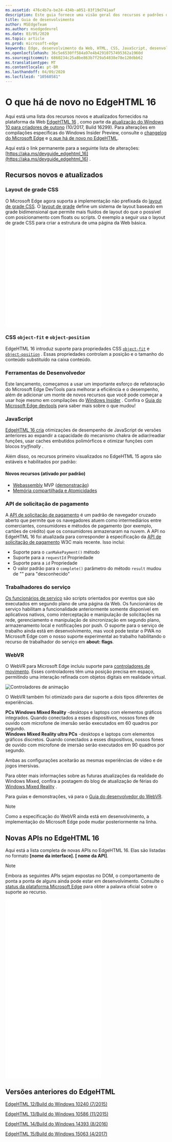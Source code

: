 ```yaml
---
ms.assetid: 476c4b7a-be24-434b-a051-83f19d741aaf
description: Este guia fornece uma visão geral dos recursos e padrões do desenvolvedor incluídos no Microsoft Edge.
title: Guia de desenvolvimento
author: MSEdgeTeam
ms.author: msedgedevrel
ms.date: 03/05/2020
ms.topic: article
ms.prod: microsoft-edge
keywords: Edge, desenvolvimento da Web, HTML, CSS, JavaScript, desenvolvedor
ms.openlocfilehash: 36c5e6530ff584a97e4b42910757495362a1960d
ms.sourcegitcommit: 6860234c25a8be863b7f29a54838e78e120dbb62
ms.translationtype: MT
ms.contentlocale: pt-BR
ms.lasthandoff: 04/09/2020
ms.locfileid: "10560581"
---
```

# O que há de novo no EdgeHTML 16

Aqui está uma lista dos recursos novos e atualizados fornecidos na plataforma da Web [EdgeHTML 16](https://blogs.windows.com/msedgedev/2017/10/17/edgehtml-16-fall-creators-update/) , como parte da [atualização do Windows 10 para criadores de outono](https://blogs.windows.com/windowsexperience/2017/10/17/whats-new-windows-10-fall-creators-update/) (10/2017, Build 16299). Para alterações em compilações específicas do Windows Insider Preview, consulte o [changelog do Microsoft Edge](https://developer.microsoft.com/microsoft-edge/platform/changelog/) e [o que há de novo no EdgeHTML](../whats-new.md).

Aqui está o link permanente para a seguinte lista de alterações: [https://aka.ms/devguide_edgehtml_16](https://aka.ms/devguide_edgehtml_16) .

## Recursos novos e atualizados

### Layout de grade CSS

O Microsoft Edge agora suporta a implementação não prefixada do [layout de grade CSS](https://www.w3.org/TR/css-grid-1/). O [layout de grade](https://developer.mozilla.org/docs/Web/CSS/CSS_Grid_Layout) define um sistema de layout baseado em grade bidimensional que permite mais fluidos de layout do que o possível com posicionamento com floats ou scripts. O exemplo a seguir usa o layout de grade CSS para criar a estrutura de uma página da Web básica.


<iframe height='303' scrolling='no' title='Layout de grade CSS' src='//codepen.io/MSEdgeDev/embed/mMQqZX/?height=303&theme-id=23761&default-tab=css,result&embed-version=2' frameborder='no' allowtransparency='true' allowfullscreen='true'>Consulte o <a href='https://codepen.io/MSEdgeDev/pen/mMQqZX/'> layout de grade CSS da caneta </a> por MSEdgeDev ( <a href='https://codepen.io/MSEdgeDev'> @MSEdgeDev </a> ) em <a href='https://codepen.io'> CodePen </a> .
</iframe>


### CSS `object-fit` e `object-position`

EdgeHTML 16 introduz suporte para propriedades CSS [`object-fit`](https://developer.mozilla.org/docs/Web/CSS/object-fit) e [`object-position`](https://developer.mozilla.org/docs/Web/CSS/object-position) .  Essas propriedades controlam a posição e o tamanho do conteúdo substituído na caixa conteúdo.  

### Ferramentas de Desenvolvedor

Este lançamento, começamos a usar um importante esforço de refatoração do Microsoft Edge DevTools para melhorar a eficiência e o desempenho, além de adicionar um monte de novos recursos que você pode começar a usar hoje mesmo em compilações do [Windows Insider](https://insider.windows.com/) .  Confira o [Guia do Microsoft Edge devtools](../../devtools-guide/whats-new.md) para saber mais sobre o que mudou!

### JavaScript

[EdgeHTML 16 cria](https://blogs.windows.com/msedgedev/2017/10/31/optimizations-webassembly-sharedarraybuffer-atomics-edgehtml-16/#FodxEPHxR4WkbtyA.97) otimizações de desempenho de JavaScript de versões anteriores ao expandir a capacidade do mecanismo chakra de adiar/readiar funções, usar caches embutidos polimórficos e otimizar funções com blocos *try/finally* .

Além disso, os recursos primeiro visualizados no EdgeHTML 15 agora são estáveis e habilitados por padrão:

#### Novos recursos (ativado por padrão)

* [Webassembly](https://developer.microsoft.com/microsoft-edge/platform/status/webassemblymvp/?q=WebAssembly) MVP ([demonstração](https://webassembly.org/demo/))
* [Memória compartilhada e Atomicidades](https://developer.microsoft.com/microsoft-edge/platform/status/sharedmemoryandatomics/?q=Atomics)

### API de solicitação de pagamento

A [API de solicitação de pagamento](../windows-integration/payment-request-api.md) é um padrão de navegador cruzado aberto que permite que os navegadores atuem como intermediários entre comerciantes, consumidores e métodos de pagamento (por exemplo, cartões de crédito) que os consumidores armazenaram na nuvem.  A API no EdgeHTML 16 foi atualizada para corresponder à especificação da [API de solicitação de pagamento](https://w3c.github.io/payment-request/) W3C mais recente. Isso inclui:
* Suporte para o `canMakePayment()` método
* Suporte para a `requestId` Propriedade
* Suporte para a `id` Propriedade
* O valor padrão para o `complete()` parâmetro do método `result` mudou de "" para "desconhecido"

### Trabalhadores do serviço

[Os funcionários de serviço](https://www.w3.org/TR/service-workers-1/) são scripts orientados por eventos que são executados em segundo plano de uma página da Web. Os funcionários de serviço habilitam a funcionalidade anteriormente somente disponível em aplicativos nativos, como interceptação e manipulação de solicitações na rede, gerenciamento e manipulação de sincronização em segundo plano, armazenamento local e notificações por push. O suporte para o serviço de trabalho ainda está em desenvolvimento, mas você pode testar o PWA no Microsoft Edge com o nosso suporte experimental ao trabalho habilitando o recurso de trabalhador do serviço em **about: flags**.

### WebVR
O WebVR para Microsoft Edge incluiu suporte para [controladores de movimento](https://developer.microsoft.com/windows/mixed-reality/motion_controllers). Esses controladores têm uma posição precisa em espaço, permitindo uma interação refinada com objetos digitais em realidade virtual.

![Controladores de animação](../media/MotionControllers.jpg)

O WebVR também foi otimizado para dar suporte a dois tipos diferentes de experiências.

**PCs Windows Mixed Reality** -desktops e laptops com elementos gráficos integrados.  Quando conectados a esses dispositivos, nossos fones de ouvido com microfone de imersão serão executados em 60 quadros por segundo.  
**Windows Mixed Reality ultra PCs** -desktops e laptops com elementos gráficos discretos. Quando conectados a esses dispositivos, nossos fones de ouvido com microfone de imersão serão executados em 90 quadros por segundo.   

Ambas as configurações aceitarão as mesmas experiências de vídeo e de jogos imersivas. 

Para obter mais informações sobre as futuras atualizações da realidade do Windows Mixed, confira a postagem do blog de atualização de férias do [Windows Mixed Reality](https://blogs.windows.com/windowsexperience/2017/08/28/windows-mixed-reality-holiday-update/) . 

Para guias e demonstrações, vá para o [Guia do desenvolvedor do WebVR](https://docs.microsoft.com/microsoft-edge/webvr/).

 > [!NOTE] 
 > Como a especificação do WebVR ainda está em desenvolvimento, a implementação do Microsoft Edge pode mudar posteriormente na linha.

## Novas APIs no EdgeHTML 16

Aqui está a lista completa de novas APIs no EdgeHTML 16. Elas são listadas no formato **[nome da interface]. [ nome da API]**.

> [!NOTE] 
> Embora as seguintes APIs sejam expostas no DOM, o comportamento de ponta a ponta de alguns ainda pode estar em desenvolvimento. Consulte o [status da plataforma Microsoft Edge](https://developer.microsoft.com/microsoft-edge/platform/status/) para obter a palavra oficial sobre o suporte ao recurso.

<iframe height='559' scrolling='no' title='Novas APIs no EdgeHTML 16' src='//codepen.io/MSEdgeDev/embed/jLGZZY/?height=559&theme-id=23761&default-tab=result&embed-version=2' frameborder='no' allowtransparency='true' allowfullscreen='true'>Consulte as <a href='https://codepen.io/MSEdgeDev/pen/jLGZZY/'> novas APIs de caneta no EdgeHTML 16 </a> por MSEdgeDev ( <a href='https://codepen.io/MSEdgeDev'> @MSEdgeDev </a> ) em <a href='https://codepen.io'> CodePen </a> .</iframe></p>

<h2 id="previous-edgehtml-releases">Versões anteriores do EdgeHTML</h2>
<p><a href="https://aka.ms/devguide_edgehtml_12" data-raw-source="[EdgeHTML 12 / Windows build 10240 (7/2015)](https://aka.ms/devguide_edgehtml_12)">EdgeHTML 12/Build do Windows 10240 (7/2015)</a>

[EdgeHTML 13/Build do Windows 10586 (11/2015)](https://aka.ms/devguide_edgehtml_13)

[EdgeHTML 14/Build do Windows 14393 (8/2016)](https://aka.ms/devguide_edgehtml_14)

[EdgeHTML 15/Build do Windows 15063 (4/2017)](https://aka.ms/devguide_edgehtml_15)
